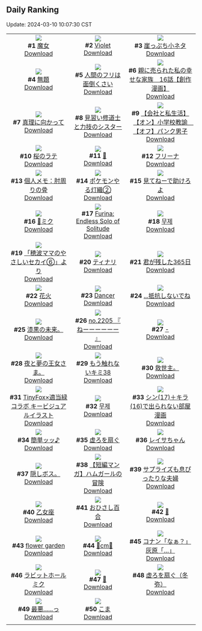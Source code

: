 ## Daily Ranking
Update: 2024-03-10 10:07:30 CST

|      |      |      |
| :----: | :----: | :----: |
| ![](https://i.pixiv.re/c/240x480/img-master/img/2024/03/07/16/44/25/116699716_p0_master1200.jpg)<br>**#1** [魔女](https://www.pixiv.net/artworks/116699716)<br>[Download](https://i.pixiv.re/img-original/img/2024/03/07/16/44/25/116699716_p0.jpg) | ![](https://i.pixiv.re/c/240x480/img-master/img/2024/03/07/00/00/10/116684786_p0_master1200.jpg)<br>**#2** [Violet](https://www.pixiv.net/artworks/116684786)<br>[Download](https://i.pixiv.re/img-original/img/2024/03/07/00/00/10/116684786_p0.jpg) | ![](https://i.pixiv.re/c/240x480/img-master/img/2024/03/08/18/56/06/116730080_p0_master1200.jpg)<br>**#3** [崖っぷち小ネタ](https://www.pixiv.net/artworks/116730080)<br>[Download](https://i.pixiv.re/img-original/img/2024/03/08/18/56/06/116730080_p0.jpg) |
| ![](https://i.pixiv.re/c/240x480/img-master/img/2024/03/07/19/39/32/116703712_p0_master1200.jpg)<br>**#4** [無題](https://www.pixiv.net/artworks/116703712)<br>[Download](https://i.pixiv.re/img-original/img/2024/03/07/19/39/32/116703712_p0.jpg) | ![](https://i.pixiv.re/c/240x480/img-master/img/2024/03/07/17/00/13/116700055_p0_master1200.jpg)<br>**#5** [人間のフリは面倒くさい](https://www.pixiv.net/artworks/116700055)<br>[Download](https://i.pixiv.re/img-original/img/2024/03/07/17/00/13/116700055_p0.jpg) | ![](https://i.pixiv.re/c/240x480/img-master/img/2024/03/08/19/36/11/116731253_p0_master1200.jpg)<br>**#6** [親に売られた私の幸せな家族　16話【創作漫画】](https://www.pixiv.net/artworks/116731253)<br>[Download](https://i.pixiv.re/img-original/img/2024/03/08/19/36/11/116731253_p0.jpg) |
| ![](https://i.pixiv.re/c/240x480/img-master/img/2024/03/07/03/30/41/116689505_p0_master1200.jpg)<br>**#7** [真理に向かって](https://www.pixiv.net/artworks/116689505)<br>[Download](https://i.pixiv.re/img-original/img/2024/03/07/03/30/41/116689505_p0.jpg) | ![](https://i.pixiv.re/c/240x480/img-master/img/2024/03/07/18/59/10/116702645_p0_master1200.jpg)<br>**#8** [見習い修道士と力技のシスター](https://www.pixiv.net/artworks/116702645)<br>[Download](https://i.pixiv.re/img-original/img/2024/03/07/18/59/10/116702645_p0.jpg) | ![](https://i.pixiv.re/c/240x480/img-master/img/2024/03/08/12/00/07/116722447_p0_master1200.jpg)<br>**#9** [【会社と私生活】【オン】小学校教諭　【オフ】パンク男子](https://www.pixiv.net/artworks/116722447)<br>[Download](https://i.pixiv.re/img-original/img/2024/03/08/12/00/07/116722447_p0.jpg) |
| ![](https://i.pixiv.re/c/240x480/img-master/img/2024/03/07/20/30/01/116705122_p0_master1200.jpg)<br>**#10** [桜のラテ](https://www.pixiv.net/artworks/116705122)<br>[Download](https://i.pixiv.re/img-original/img/2024/03/07/20/30/01/116705122_p0.png) | ![](https://i.pixiv.re/c/240x480/img-master/img/2024/03/08/00/00/19/116711954_p0_master1200.jpg)<br>**#11** [🎍](https://www.pixiv.net/artworks/116711954)<br>[Download](https://i.pixiv.re/img-original/img/2024/03/08/00/00/19/116711954_p0.png) | ![](https://i.pixiv.re/c/240x480/img-master/img/2024/03/07/22/57/44/116709821_p0_master1200.jpg)<br>**#12** [フリーナ](https://www.pixiv.net/artworks/116709821)<br>[Download](https://i.pixiv.re/img-original/img/2024/03/07/22/57/44/116709821_p0.jpg) |
| ![](https://i.pixiv.re/c/240x480/img-master/img/2024/03/07/06/00/07/116690896_p0_master1200.jpg)<br>**#13** [個人メモ：肘周りの骨](https://www.pixiv.net/artworks/116690896)<br>[Download](https://i.pixiv.re/img-original/img/2024/03/07/06/00/07/116690896_p0.jpg) | ![](https://i.pixiv.re/c/240x480/img-master/img/2024/03/07/00/05/20/116685255_p0_master1200.jpg)<br>**#14** [ポケモンやる灯織②](https://www.pixiv.net/artworks/116685255)<br>[Download](https://i.pixiv.re/img-original/img/2024/03/07/00/05/20/116685255_p0.jpg) | ![](https://i.pixiv.re/c/240x480/img-master/img/2024/03/08/07/30/03/116719038_p0_master1200.jpg)<br>**#15** [見てねーで助けろよ](https://www.pixiv.net/artworks/116719038)<br>[Download](https://i.pixiv.re/img-original/img/2024/03/08/07/30/03/116719038_p0.jpg) |
| ![](https://i.pixiv.re/c/240x480/img-master/img/2024/03/07/00/06/10/116685295_p0_master1200.jpg)<br>**#16** [🌸ミク](https://www.pixiv.net/artworks/116685295)<br>[Download](https://i.pixiv.re/img-original/img/2024/03/07/00/06/10/116685295_p0.jpg) | ![](https://i.pixiv.re/c/240x480/img-master/img/2024/03/08/00/14/26/116712631_p0_master1200.jpg)<br>**#17** [Furina: Endless Solo of Solitude](https://www.pixiv.net/artworks/116712631)<br>[Download](https://i.pixiv.re/img-original/img/2024/03/08/00/14/26/116712631_p0.jpg) | ![](https://i.pixiv.re/c/240x480/img-master/img/2024/03/07/00/00/15/116684819_p0_master1200.jpg)<br>**#18** [무제](https://www.pixiv.net/artworks/116684819)<br>[Download](https://i.pixiv.re/img-original/img/2024/03/07/00/00/15/116684819_p0.jpg) |
| ![](https://i.pixiv.re/c/240x480/img-master/img/2024/03/07/18/31/31/116702053_p0_master1200.jpg)<br>**#19** [「穂波ママのやさしいセカイ⑥」より](https://www.pixiv.net/artworks/116702053)<br>[Download](https://i.pixiv.re/img-original/img/2024/03/07/18/31/31/116702053_p0.jpg) | ![](https://i.pixiv.re/c/240x480/img-master/img/2024/03/07/23/02/24/116710020_p0_master1200.jpg)<br>**#20** [ティナリ](https://www.pixiv.net/artworks/116710020)<br>[Download](https://i.pixiv.re/img-original/img/2024/03/07/23/02/24/116710020_p0.jpg) | ![](https://i.pixiv.re/c/240x480/img-master/img/2024/03/07/00/00/05/116684752_p0_master1200.jpg)<br>**#21** [君が残した365日](https://www.pixiv.net/artworks/116684752)<br>[Download](https://i.pixiv.re/img-original/img/2024/03/07/00/00/05/116684752_p0.png) |
| ![](https://i.pixiv.re/c/240x480/img-master/img/2024/03/07/00/18/14/116685741_p0_master1200.jpg)<br>**#22** [花火](https://www.pixiv.net/artworks/116685741)<br>[Download](https://i.pixiv.re/img-original/img/2024/03/07/00/18/14/116685741_p0.png) | ![](https://i.pixiv.re/c/240x480/img-master/img/2024/03/08/00/03/15/116712238_p0_master1200.jpg)<br>**#23** [Dancer](https://www.pixiv.net/artworks/116712238)<br>[Download](https://i.pixiv.re/img-original/img/2024/03/08/00/03/15/116712238_p0.png) | ![](https://i.pixiv.re/c/240x480/img-master/img/2024/03/07/18/00/07/116701251_p0_master1200.jpg)<br>**#24** [...抵抗しないでね](https://www.pixiv.net/artworks/116701251)<br>[Download](https://i.pixiv.re/img-original/img/2024/03/07/18/00/07/116701251_p0.png) |
| ![](https://i.pixiv.re/c/240x480/img-master/img/2024/03/07/22/37/28/116709130_p0_master1200.jpg)<br>**#25** [漆黒の未来。](https://www.pixiv.net/artworks/116709130)<br>[Download](https://i.pixiv.re/img-original/img/2024/03/07/22/37/28/116709130_p0.jpg) | ![](https://i.pixiv.re/c/240x480/img-master/img/2024/03/07/12/09/03/116695588_p0_master1200.jpg)<br>**#26** [no.2205 『 ねーーーーーー 』](https://www.pixiv.net/artworks/116695588)<br>[Download](https://i.pixiv.re/img-original/img/2024/03/07/12/09/03/116695588_p0.jpg) | ![](https://i.pixiv.re/c/240x480/img-master/img/2024/03/08/00/00/12/116711913_p0_master1200.jpg)<br>**#27** [-](https://www.pixiv.net/artworks/116711913)<br>[Download](https://i.pixiv.re/img-original/img/2024/03/08/00/00/12/116711913_p0.jpg) |
| ![](https://i.pixiv.re/c/240x480/img-master/img/2024/03/08/00/00/07/116711878_p0_master1200.jpg)<br>**#28** [夜と夢の王女さま。](https://www.pixiv.net/artworks/116711878)<br>[Download](https://i.pixiv.re/img-original/img/2024/03/08/00/00/07/116711878_p0.jpg) | ![](https://i.pixiv.re/c/240x480/img-master/img/2024/03/08/17/16/32/116727559_p0_master1200.jpg)<br>**#29** [もう触れないキミ38](https://www.pixiv.net/artworks/116727559)<br>[Download](https://i.pixiv.re/img-original/img/2024/03/08/17/16/32/116727559_p0.jpg) | ![](https://i.pixiv.re/c/240x480/img-master/img/2024/03/07/13/10/04/116696489_p0_master1200.jpg)<br>**#30** [救世主。](https://www.pixiv.net/artworks/116696489)<br>[Download](https://i.pixiv.re/img-original/img/2024/03/07/13/10/04/116696489_p0.jpg) |
| ![](https://i.pixiv.re/c/240x480/img-master/img/2024/03/08/02/08/37/116715425_p0_master1200.jpg)<br>**#31** [TinyFox×適当緑コラボ キービジュアルイラスト](https://www.pixiv.net/artworks/116715425)<br>[Download](https://i.pixiv.re/img-original/img/2024/03/08/02/08/37/116715425_p0.jpg) | ![](https://i.pixiv.re/c/240x480/img-master/img/2024/03/07/16/57/50/116699971_p0_master1200.jpg)<br>**#32** [무제](https://www.pixiv.net/artworks/116699971)<br>[Download](https://i.pixiv.re/img-original/img/2024/03/07/16/57/50/116699971_p0.jpg) | ![](https://i.pixiv.re/c/240x480/img-master/img/2024/03/07/01/42/47/116687900_p0_master1200.jpg)<br>**#33** [シン(17)＋キラ(16)で出られない部屋漫画](https://www.pixiv.net/artworks/116687900)<br>[Download](https://i.pixiv.re/img-original/img/2024/03/07/01/42/47/116687900_p0.jpg) |
| ![](https://i.pixiv.re/c/240x480/img-master/img/2024/03/07/23/49/29/116711447_p0_master1200.jpg)<br>**#34** [簡単ッッ♪](https://www.pixiv.net/artworks/116711447)<br>[Download](https://i.pixiv.re/img-original/img/2024/03/07/23/49/29/116711447_p0.jpg) | ![](https://i.pixiv.re/c/240x480/img-master/img/2024/03/07/00/00/10/116684788_p0_master1200.jpg)<br>**#35** [虚ろを扇ぐ](https://www.pixiv.net/artworks/116684788)<br>[Download](https://i.pixiv.re/img-original/img/2024/03/07/00/00/10/116684788_p0.jpg) | ![](https://i.pixiv.re/c/240x480/img-master/img/2024/03/07/00/00/31/116684879_p0_master1200.jpg)<br>**#36** [レイサちゃん](https://www.pixiv.net/artworks/116684879)<br>[Download](https://i.pixiv.re/img-original/img/2024/03/07/00/00/31/116684879_p0.png) |
| ![](https://i.pixiv.re/c/240x480/img-master/img/2024/03/07/19/53/48/116704068_p0_master1200.jpg)<br>**#37** [隠しボス。](https://www.pixiv.net/artworks/116704068)<br>[Download](https://i.pixiv.re/img-original/img/2024/03/07/19/53/48/116704068_p0.jpg) | ![](https://i.pixiv.re/c/240x480/img-master/img/2024/03/07/16/20/25/116699311_p0_master1200.jpg)<br>**#38** [【短編マンガ】ハムガールの冒険](https://www.pixiv.net/artworks/116699311)<br>[Download](https://i.pixiv.re/img-original/img/2024/03/07/16/20/25/116699311_p0.png) | ![](https://i.pixiv.re/c/240x480/img-master/img/2024/03/08/00/03/45/116712264_p0_master1200.jpg)<br>**#39** [サプライズも息ぴったりな夫婦](https://www.pixiv.net/artworks/116712264)<br>[Download](https://i.pixiv.re/img-original/img/2024/03/08/00/03/45/116712264_p0.jpg) |
| ![](https://i.pixiv.re/c/240x480/img-master/img/2024/03/07/00/52/01/116686747_p0_master1200.jpg)<br>**#40** [乙女座](https://www.pixiv.net/artworks/116686747)<br>[Download](https://i.pixiv.re/img-original/img/2024/03/07/00/52/01/116686747_p0.png) | ![](https://i.pixiv.re/c/240x480/img-master/img/2024/03/07/14/53/46/116697936_p0_master1200.jpg)<br>**#41** [おひさし百合](https://www.pixiv.net/artworks/116697936)<br>[Download](https://i.pixiv.re/img-original/img/2024/03/07/14/53/46/116697936_p0.jpg) | ![](https://i.pixiv.re/c/240x480/img-master/img/2024/03/08/00/49/36/116713684_p0_master1200.jpg)<br>**#42** [🎂](https://www.pixiv.net/artworks/116713684)<br>[Download](https://i.pixiv.re/img-original/img/2024/03/08/00/49/36/116713684_p0.png) |
| ![](https://i.pixiv.re/c/240x480/img-master/img/2024/03/07/00/00/14/116684812_p0_master1200.jpg)<br>**#43** [flower garden](https://www.pixiv.net/artworks/116684812)<br>[Download](https://i.pixiv.re/img-original/img/2024/03/07/00/00/14/116684812_p0.jpg) | ![](https://i.pixiv.re/c/240x480/img-master/img/2024/03/07/20/32/35/116705217_p0_master1200.jpg)<br>**#44** [💖cm💖](https://www.pixiv.net/artworks/116705217)<br>[Download](https://i.pixiv.re/img-original/img/2024/03/07/20/32/35/116705217_p0.png) | ![](https://i.pixiv.re/c/240x480/img-master/img/2024/03/07/16/36/47/116699591_p0_master1200.jpg)<br>**#45** [コナン「なぁ？」灰原「…」](https://www.pixiv.net/artworks/116699591)<br>[Download](https://i.pixiv.re/img-original/img/2024/03/07/16/36/47/116699591_p0.jpg) |
| ![](https://i.pixiv.re/c/240x480/img-master/img/2024/03/08/01/23/41/116714534_p0_master1200.jpg)<br>**#46** [ラビットホールミク](https://www.pixiv.net/artworks/116714534)<br>[Download](https://i.pixiv.re/img-original/img/2024/03/08/01/23/41/116714534_p0.png) | ![](https://i.pixiv.re/c/240x480/img-master/img/2024/03/07/00/00/06/116684753_p0_master1200.jpg)<br>**#47** [🌙](https://www.pixiv.net/artworks/116684753)<br>[Download](https://i.pixiv.re/img-original/img/2024/03/07/00/00/06/116684753_p0.jpg) | ![](https://i.pixiv.re/c/240x480/img-master/img/2024/03/07/00/00/15/116684821_p0_master1200.jpg)<br>**#48** [虚ろを扇ぐ（冬弥）](https://www.pixiv.net/artworks/116684821)<br>[Download](https://i.pixiv.re/img-original/img/2024/03/07/00/00/15/116684821_p0.jpg) |
| ![](https://i.pixiv.re/c/240x480/img-master/img/2024/03/08/18/00/06/116728514_p0_master1200.jpg)<br>**#49** [最悪......っ](https://www.pixiv.net/artworks/116728514)<br>[Download](https://i.pixiv.re/img-original/img/2024/03/08/18/00/06/116728514_p0.png) | ![](https://i.pixiv.re/c/240x480/img-master/img/2024/03/07/18/21/36/116701795_p0_master1200.jpg)<br>**#50** [こま](https://www.pixiv.net/artworks/116701795)<br>[Download](https://i.pixiv.re/img-original/img/2024/03/07/18/21/36/116701795_p0.png) |
|      |
